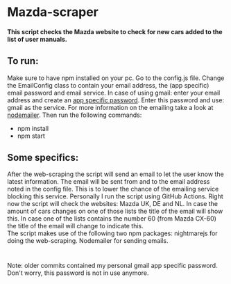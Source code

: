 # Mazda-scraper
#### This script checks the Mazda website to check for new cars added to the list of user manuals.

## To run:
Make sure to have npm installed on your pc. Go to the config.js file. Change the EmailConfig class to contain your email address, the (app specific) email password and email service. In case of using gmail: enter your email address and create an [app specific password](https://myaccount.google.com/apppasswords). Enter this password and use: gmail as the service. For more information on the emailing take a look at [nodemailer](https://github.com/nodemailer/nodemailer).
Then run the following commands:
- npm install
- npm start

## Some specifics:
After the web-scraping the script will send an email to let the user know the latest information. The email will be sent from and to the email address noted in the config file. This is to lower the chance of the emailing service blocking this service. Personally I run the script using GitHub Actions.
Right now the script will check the websites: Mazda UK, DE and NL. In case the amount of cars changes on one of those lists the title of the email will show this. In case one of the lists contains the number 60 (from Mazda CX-60) the title of the email will change to indicate this.  
The script makes use of the following two npm packages: nightmarejs for doing the web-scraping. Nodemailer for sending emails.
#
Note: older commits contained my personal gmail app specific password. Don't worry, this password is not in use anymore.
